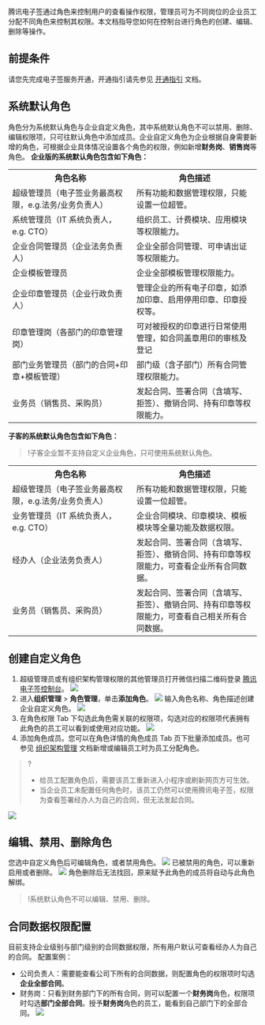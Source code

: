 腾讯电子签通过角色来控制用户的查看操作权限，管理员可为不同岗位的企业员工分配不同角色来控制其权限。本文档指导您如何在控制台进行角色的创建、编辑、删除等操作。

## 前提条件
请您先完成电子签服务开通，开通指引请先参见 [开通指引](https://cloud.tencent.com/document/product/1323/58758) 文档。

## 系统默认角色
角色分为系统默认角色与企业自定义角色，其中系统默认角色不可以禁用、删除、编辑权限项，只可往默认角色中添加成员。企业自定义角色为企业根据自身需要新增的角色，可根据企业具体情况设置各个角色的权限，例如新增**财务岗**、**销售岗**等角色。
**企业版的系统默认角色包含如下角色：**
<table>
   <tr>
      <th width="50%" >角色名称</td>
      <th width="50%" >角色描述</td>
   </tr>
   <tr>
      <td>超级管理员（电子签业务最高权限，e.g.法务/业务负责人）</td>
      <td>所有功能和数据管理权限，只能设置一位超管。</td>
   </tr>
   <tr>
      <td>系统管理员（IT 系统负责人，e.g. CTO）</td>
      <td>组织员工、计费模块、应用模块等权限能力。</td>
   </tr>
   <tr>
      <td> 企业合同管理员（企业法务负责人）</td>
      <td>企业全部合同管理、可申请出证等权限能力。</td>
   </tr>
   <tr>
      <td>企业模板管理员</td>
      <td>企业全部模板管理权限能力。</td>
   </tr>
   <tr>
      <td>企业印章管理员（企业行政负责人）</td>
      <td>管理企业的所有电子印章，如添加印章、启用停用印章、印章授权等。</td>
   </tr>
   <tr>
      <td>印章管理岗（各部门的印章管理岗）</td>
      <td>可对被授权的印章进行日常使用管理，如合同盖章用印的审核及登记</td>
   </tr>
   <tr>
      <td>部门业务管理员（部门的合同+印章+模板管理）</td>
      <td>部门级（含子部门）所有合同管理权限能力。</td>
   </tr>
   <tr>
      <td>业务员（销售员、采购员）</td>
      <td>发起合同、签署合同（含填写、拒签）、撤销合同、持有印章等权限能力。</td>
   </tr>
</table>   

**子客的系统默认角色包含如下角色：**
>!子客企业暂不支持自定义企业角色，只可使用系统默认角色。
<table>
   <tr>
      <th width="50%" >角色名称</td>
      <th width="50%" >角色描述</td>
   </tr>
   <tr>
      <td>超级管理员（电子签业务最高权限，e.g.法务/业务负责人）</td>
      <td>所有功能和数据管理权限，只能设置一位超管。</td>
   </tr>
   <tr>
      <td>业务管理员（IT 系统负责人，e.g. CTO）</td>
      <td>企业合同模块、印章模块、模板模块等全量功能及数据权限。</td>
   </tr>
   <tr>
      <td>经办人（企业法务负责人）</td>
      <td>	发起合同、签署合同（含填写、拒签）、撤销合同、持有印章等权限能力，可查看企业所有合同数据。</td>
   </tr>
   <tr>
      <td>业务员（销售员、采购员）</td>
      <td>发起合同、签署合同（含填写、拒签）、撤销合同、持有印章等权限能力，可查看自己相关所有合同数据。</td>
   </tr>
</table>

## 创建自定义角色
1. 超级管理员或有组织架构管理权限的其他管理员打开微信扫描二维码登录 [腾讯电子签控制台](https://ess.tencent.cn/)。
![](https://qcloudimg.tencent-cloud.cn/raw/1270f9afa7cdd1c5c55bfed5920e84ea.png)
2. 进入**组织管理** > **角色管理**，单击**添加角色**。
![](https://qcloudimg.tencent-cloud.cn/raw/61bc5d320bfadd80779ddcca0419807d.png)
输入角色名称、角色描述创建企业自定义角色。
![](https://qcloudimg.tencent-cloud.cn/raw/6eb867be8f59f142d20c7c4e0793bf29.png)
3. 在角色权限 Tab 下勾选此角色需关联的权限项，勾选对应的权限项代表拥有此角色的员工可以看到或使用对应功能。
![](https://qcloudimg.tencent-cloud.cn/raw/50138cb32eb8a33d7142d4a8778189fe.png)
4. 添加角色成员。您可以在角色详情的角色成员 Tab 页下批量添加成员。也可参见 [组织架构管理](https://cloud.tencent.com/document/product/1323/58495) 文档新增或编辑员工时为员工分配角色。
>?
>- 给员工配置角色后，需要该员工重新进入小程序或刷新网页方可生效。
>- 当企业员工未配置任何角色时，该员工仍然可以使用腾讯电子签，权限为查看签署经办人为自己的合同，但无法发起合同。

 ![](https://qcloudimg.tencent-cloud.cn/raw/bee2443a207bf6c1e533c87a0420c3f2.png)

## 编辑、禁用、删除角色
您选中自定义角色后可编辑角色，或者禁用角色。
![](https://qcloudimg.tencent-cloud.cn/raw/1fbea793ac67f15b5f6f1b50ae8615ca.png)
已被禁用的角色，可以重新启用或者删除。
![](https://qcloudimg.tencent-cloud.cn/raw/d4de6161e6680d12df27ddb6943be4ea.png)
角色删除后无法找回，原来赋予此角色的成员将自动与此角色解绑。
>!系统默认角色不可以编辑、禁用、删除。



## 合同数据权限配置
目前支持企业级别与部门级别的合同数据权限，所有用户默认可查看经办人为自己的合同。
配置案例：
- 公司负责人：需要能查看公司下所有的合同数据，则配置角色的权限项时勾选**企业全部合同**。
- 财务岗：只看到财务部门下的所有合同，则可以配置一个**财务岗**角色，权限项时勾选**部门全部合同**。授予**财务岗**角色的员工，能看到自己部门下的全部合同。
![](https://qcloudimg.tencent-cloud.cn/raw/b27518c273066d102981b80c84dc6d67.png)
